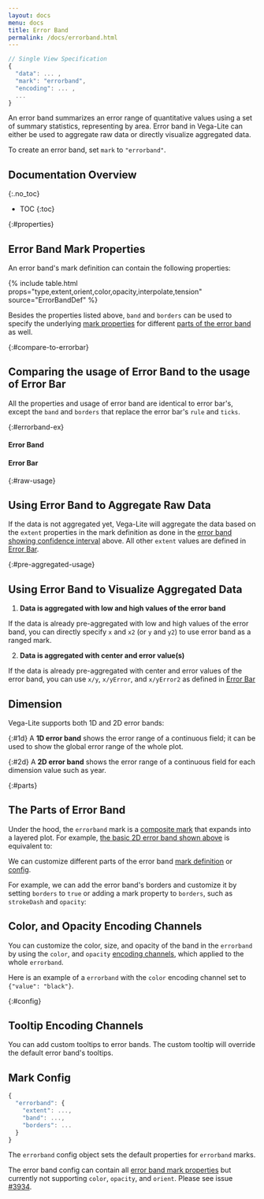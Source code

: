 ```yaml
---
layout: docs
menu: docs
title: Error Band
permalink: /docs/errorband.html
---
```


```js
// Single View Specification
{
  "data": ... ,
  "mark": "errorband",
  "encoding": ... ,
  ...
}
```

An error band summarizes an error range of quantitative values using a set of summary statistics, representing by area. Error band in Vega-Lite can either be used to aggregate raw data or directly visualize aggregated data.

To create an error band, set `mark` to `"errorband"`.

<!-- prettier-ignore-start -->

## Documentation Overview

{:.no_toc}

- TOC {:toc}
  <!-- prettier-ignore-end -->

{:#properties}

## Error Band Mark Properties

An error band's mark definition can contain the following properties:

{% include table.html props="type,extent,orient,color,opacity,interpolate,tension" source="ErrorBandDef" %}

Besides the properties listed above, `band` and `borders` can be used to specify the underlying [mark properties](mark.html#mark-def) for different [parts of the error band](#parts) as well.

{:#compare-to-errorbar}

## Comparing the usage of Error Band to the usage of Error Bar

All the properties and usage of error band are identical to error bar's, except the `band` and `borders` that replace the error bar's `rule` and `ticks`.

{:#errorband-ex}

#### Error Band

<div class="vl-example" data-name="errorband_2d_vertical_borders"></div>

#### Error Bar

<div class="vl-example" data-name="errorbar_2d_vertical_ticks"></div>

{:#raw-usage}

## Using Error Band to Aggregate Raw Data

If the data is not aggregated yet, Vega-Lite will aggregate the data based on the `extent` properties in the mark definition as done in the [error band showing confidence interval](#errorband-ex) above. All other `extent` values are defined in [Error Bar](errorbar.html#raw-usage).

{:#pre-aggregated-usage}

## Using Error Band to Visualize Aggregated Data

1. **Data is aggregated with low and high values of the error band**

If the data is already pre-aggregated with low and high values of the error band, you can directly specify `x` and `x2` (or `y` and `y2`) to use error band as a ranged mark.

<div class="vl-example" data-name="layer_line_errorband_pre_aggregated"></div>

2. **Data is aggregated with center and error value(s)**

If the data is already pre-aggregated with center and error values of the error band, you can use `x/y`, `x/yError`, and `x/yError2` as defined in [Error Bar](errorbar.html#pre-aggregated-usage)

## Dimension

Vega-Lite supports both 1D and 2D error bands:

{:#1d} A **1D error band** shows the error range of a continuous field; it can be used to show the global error range of the whole plot.

<div class="vl-example" data-name="layer_scatter_errorband_1d_stdev"></div>

{:#2d} A **2D error band** shows the error range of a continuous field for each dimension value such as year.

<div class="vl-example" data-name="layer_line_errorband_ci"></div>

{:#parts}

## The Parts of Error Band

Under the hood, the `errorband` mark is a [composite mark](mark.html#composite-marks) that expands into a layered plot. For example, [the basic 2D error band shown above](#2d) is equivalent to:

<div class="vl-example" data-name="normalized/layer_line_errorband_ci_normalized"></div>

We can customize different parts of the error band [mark definition](#properties) or [config](#config).

For example, we can add the error band's borders and customize it by setting `borders` to `true` or adding a mark property to `borders`, such as `strokeDash` and `opacity`:

<div class="vl-example" data-name="layer_line_errorband_2d_horizontal_borders_strokedash"></div>

## Color, and Opacity Encoding Channels

You can customize the color, size, and opacity of the band in the `errorband` by using the `color`, and `opacity` [encoding channels](encoding.html#channels), which applied to the whole `errorband`.

Here is an example of a `errorband` with the `color` encoding channel set to `{"value": "black"}`.

<div class="vl-example" data-name="errorband_2d_horizontal_color_encoding"></div>

{:#config}

## Tooltip Encoding Channels

You can add custom tooltips to error bands. The custom tooltip will override the default error band's tooltips.

<div class="vl-example" data-name="errorband_tooltip"></div>

## Mark Config

```js
{
  "errorband": {
    "extent": ...,
    "band": ...,
    "borders": ...
  }
}
```

The `errorband` config object sets the default properties for `errorband` marks.

The error band config can contain all [error band mark properties](#properties) but currently not supporting `color`, `opacity`, and `orient`. Please see issue [#3934](https://github.com/vega/vega-lite/issues/3934).
